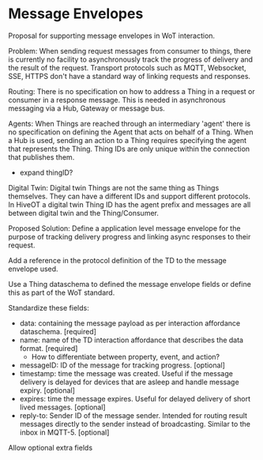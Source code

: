 # Message Envelopes

Proposal for supporting message envelopes in WoT interaction.

Problem: 
When sending request messages from consumer to things, there is currently no facility to asynchronously track the progress of delivery and the result of the request. Transport protocols such as MQTT, Websocket, SSE, HTTPS don't have a standard way of  linking requests and responses.

Routing: There is no specification on how to address a Thing in a request or consumer in a response message. This is needed in asynchronous messaging via a Hub, Gateway or message bus.

Agents: When Things are reached through an intermediary 'agent' there is no specification on defining the Agent that acts on behalf of a Thing. When a Hub is used, sending an action to a Thing requires specifying the agent that represents the Thing. Thing IDs are only unique within the connection that publishes them.
 - expand thingID? 

Digital Twin: Digital twin Things are not the same thing as Things themselves. They can have a different IDs and support different protocols. In HiveOT a digital twin Thing ID has the agent prefix and messages are all between digital twin and the Thing/Consumer.


Proposed Solution:
Define a application level message envelope for the purpose of tracking delivery progress and linking async responses to their request. 

Add a reference in the protocol definition of the TD to the message envelope used.

Use a Thing dataschema to defined the message envelope fields or define this as part of the WoT standard.

Standardize these fields:
   * data: containing the message payload as per interaction affordance dataschema. [required]
   * name: name of the TD interaction affordance that describes the data format. [required]
     * How to differentiate between property, event, and action?
   * messageID: ID of the message for tracking progress. [optional] 
   * timestamp: time the message was created. Useful if the message delivery is delayed for devices that are asleep and handle message expiry. [optional]
   * expires: time the message expires. Useful for delayed delivery of short lived messages. [optional]
   * reply-to: Sender ID of the message sender. Intended for routing result messages directly to the sender instead of broadcasting. Similar to the inbox in MQTT-5. [optional]

Allow optional extra fields
   